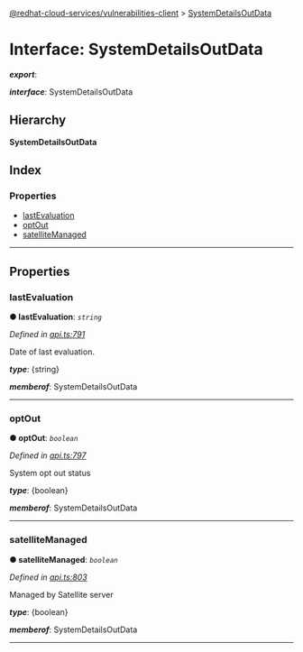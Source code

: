 [@redhat-cloud-services/vulnerabilities-client](../README.md) > [SystemDetailsOutData](../interfaces/systemdetailsoutdata.md)

# Interface: SystemDetailsOutData

*__export__*: 

*__interface__*: SystemDetailsOutData

## Hierarchy

**SystemDetailsOutData**

## Index

### Properties

* [lastEvaluation](systemdetailsoutdata.md#lastevaluation)
* [optOut](systemdetailsoutdata.md#optout)
* [satelliteManaged](systemdetailsoutdata.md#satellitemanaged)

---

## Properties

<a id="lastevaluation"></a>

###  lastEvaluation

**● lastEvaluation**: *`string`*

*Defined in [api.ts:791](https://github.com/RedHatInsights/javascript-clients/blob/master/packages/vulnerabilities/api.ts#L791)*

Date of last evaluation.

*__type__*: {string}

*__memberof__*: SystemDetailsOutData

___
<a id="optout"></a>

###  optOut

**● optOut**: *`boolean`*

*Defined in [api.ts:797](https://github.com/RedHatInsights/javascript-clients/blob/master/packages/vulnerabilities/api.ts#L797)*

System opt out status

*__type__*: {boolean}

*__memberof__*: SystemDetailsOutData

___
<a id="satellitemanaged"></a>

###  satelliteManaged

**● satelliteManaged**: *`boolean`*

*Defined in [api.ts:803](https://github.com/RedHatInsights/javascript-clients/blob/master/packages/vulnerabilities/api.ts#L803)*

Managed by Satellite server

*__type__*: {boolean}

*__memberof__*: SystemDetailsOutData

___

